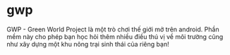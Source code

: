# gwp
GWP - Green World Project là một trò chơi thế giới mở trên android. Phần mềm này cho phép bạn học hỏi thêm nhiều điều thú vị về môi trường cũng như xây dựng một khu nông trại sinh thái của riêng bạn!
